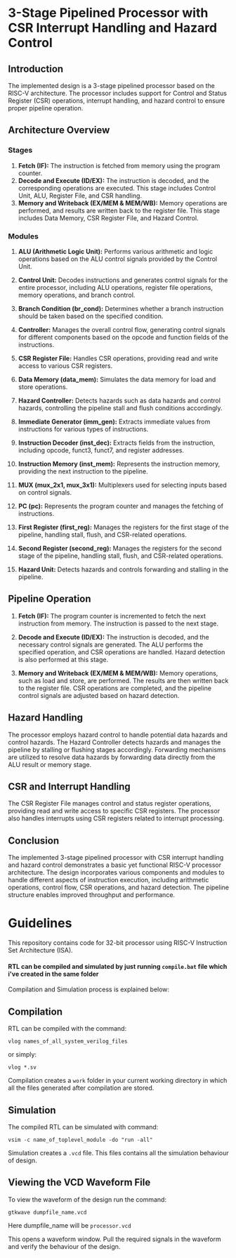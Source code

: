 # 3-Stage Pipelined Processor with CSR Interrupt Handling and Hazard Control

## Introduction

The implemented design is a 3-stage pipelined processor based on the RISC-V architecture. The processor includes support for Control and Status Register (CSR) operations, interrupt handling, and hazard control to ensure proper pipeline operation.

## Architecture Overview

### Stages

1. **Fetch (IF):** The instruction is fetched from memory using the program counter.
2. **Decode and Execute (ID/EX):** The instruction is decoded, and the corresponding operations are executed. This stage includes Control Unit, ALU, Register File, and CSR handling.
3. **Memory and Writeback (EX/MEM & MEM/WB):** Memory operations are performed, and results are written back to the register file. This stage includes Data Memory, CSR Register File, and Hazard Control.

### Modules

1. **ALU (Arithmetic Logic Unit):** Performs various arithmetic and logic operations based on the ALU control signals provided by the Control Unit.

2. **Control Unit:** Decodes instructions and generates control signals for the entire processor, including ALU operations, register file operations, memory operations, and branch control.

3. **Branch Condition (br_cond):** Determines whether a branch instruction should be taken based on the specified condition.

4. **Controller:** Manages the overall control flow, generating control signals for different components based on the opcode and function fields of the instructions.

5. **CSR Register File:** Handles CSR operations, providing read and write access to various CSR registers.

6. **Data Memory (data_mem):** Simulates the data memory for load and store operations.

7. **Hazard Controller:** Detects hazards such as data hazards and control hazards, controlling the pipeline stall and flush conditions accordingly.

8. **Immediate Generator (imm_gen):** Extracts immediate values from instructions for various types of instructions.

9. **Instruction Decoder (inst_dec):** Extracts fields from the instruction, including opcode, funct3, funct7, and register addresses.

10. **Instruction Memory (inst_mem):** Represents the instruction memory, providing the next instruction to the pipeline.

11. **MUX (mux_2x1, mux_3x1):** Multiplexers used for selecting inputs based on control signals.

12. **PC (pc):** Represents the program counter and manages the fetching of instructions.

13. **First Register (first_reg):** Manages the registers for the first stage of the pipeline, handling stall, flush, and CSR-related operations.

14. **Second Register (second_reg):** Manages the registers for the second stage of the pipeline, handling stall, flush, and CSR-related operations.

15. **Hazard Unit:** Detects hazards and controls forwarding and stalling in the pipeline.

## Pipeline Operation

1. **Fetch (IF):** The program counter is incremented to fetch the next instruction from memory. The instruction is passed to the next stage.

2. **Decode and Execute (ID/EX):** The instruction is decoded, and the necessary control signals are generated. The ALU performs the specified operation, and CSR operations are handled. Hazard detection is also performed at this stage.

3. **Memory and Writeback (EX/MEM & MEM/WB):** Memory operations, such as load and store, are performed. The results are then written back to the register file. CSR operations are completed, and the pipeline control signals are adjusted based on hazard detection.

## Hazard Handling

The processor employs hazard control to handle potential data hazards and control hazards. The Hazard Controller detects hazards and manages the pipeline by stalling or flushing stages accordingly. Forwarding mechanisms are utilized to resolve data hazards by forwarding data directly from the ALU result or memory stage.

## CSR and Interrupt Handling

The CSR Register File manages control and status register operations, providing read and write access to specific CSR registers. The processor also handles interrupts using CSR registers related to interrupt processing.

## Conclusion

The implemented 3-stage pipelined processor with CSR interrupt handling and hazard control demonstrates a basic yet functional RISC-V processor architecture. The design incorporates various components and modules to handle different aspects of instruction execution, including arithmetic operations, control flow, CSR operations, and hazard detection. The pipeline structure enables improved throughput and performance.

# Guidelines
This repository contains code for 32-bit processor using RISC-V Instruction Set Architecture (ISA).

#### RTL can be compiled and simulated by just running ```compile.bat``` file which i've created in the same folder
Compilation and Simulation process is explained below:

## Compilation

RTL can be compiled with the command: 

``` 
vlog names_of_all_system_verilog_files
```

or simply:

``` 
vlog *.sv 
```

Compilation creates a ``` work ``` folder in your current working directory in which all the files generated after compilation are stored.
 
## Simulation

The compiled RTL can be simulated with command:

``` 
vsim -c name_of_toplevel_module -do "run -all"
```

Simulation creates a ``` .vcd ``` file. This files contains all the simulation behaviour of design.

## Viewing the VCD Waveform File

To view the waveform of the design run the command:

```
gtkwave dumpfile_name.vcd
```
Here dumpfile_name will be ```processor.vcd```

This opens a waveform window. Pull the required signals in the waveform and verify the behaviour of the design.


